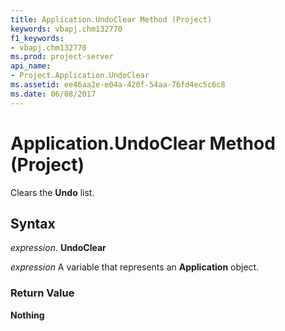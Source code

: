```yaml
---
title: Application.UndoClear Method (Project)
keywords: vbapj.chm132770
f1_keywords:
- vbapj.chm132770
ms.prod: project-server
api_name:
- Project.Application.UndoClear
ms.assetid: ee46aa2e-e04a-420f-54aa-76fd4ec5c6c8
ms.date: 06/08/2017
---
```



# Application.UndoClear Method (Project)

Clears the **Undo** list.


## Syntax

 _expression_. **UndoClear**

 _expression_ A variable that represents an **Application** object.


### Return Value

 **Nothing**


